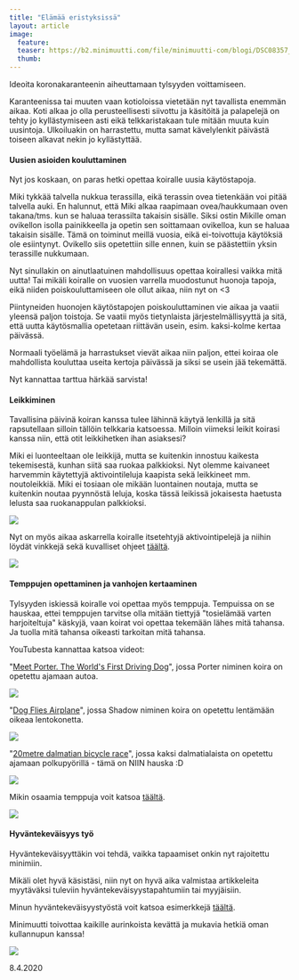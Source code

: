 ```yaml
---
title: "Elämää eristyksissä"
layout: article
image:
  feature:
  teaser: https://b2.minimuutti.com/file/minimuutti-com/blogi/DSC08357_1-245px.jpg
  thumb:
---
```


Ideoita koronakaranteenin aiheuttamaan tylsyyden voittamiseen.

Karanteenissa tai muuten vaan kotioloissa vietetään nyt tavallista enemmän aikaa. Koti alkaa jo olla perusteellisesti siivottu ja käsitöitä ja palapelejä on tehty jo kyllästymiseen asti eikä telkkaristakaan tule mitään muuta kuin uusintoja. Ulkoiluakin on harrastettu, mutta samat kävelylenkit päivästä toiseen alkavat nekin jo kyllästyttää.

#### Uusien asioiden kouluttaminen

Nyt jos koskaan, on paras hetki opettaa koiralle uusia käytöstapoja.

Miki tykkää talvella nukkua terassilla, eikä terassin ovea tietenkään voi pitää talvella auki. En halunnut, että Miki alkaa raapimaan ovea/haukkumaan oven takana/tms. kun se haluaa terassilta takaisin sisälle. Siksi ostin Mikille oman ovikellon isolla painikkeella ja opetin sen soittamaan ovikelloa, kun se haluaa takaisin sisälle. Tämä on toiminut meillä vuosia, eikä ei-toivottuja käytöksiä ole esiintynyt. Ovikello siis opetettiin sille ennen, kuin se päästettiin yksin terassille nukkumaan.

Nyt sinullakin on ainutlaatuinen mahdollisuus opettaa koirallesi vaikka mitä uutta! Tai mikäli koiralle on vuosien varrella muodostunut huonoja tapoja, eikä niiden poiskouluttamiseen ole ollut aikaa, niin nyt on <3

Piintyneiden huonojen käytöstapojen poiskouluttaminen vie aikaa ja vaatii yleensä paljon toistoja. Se vaatii myös tietynlaista järjestelmällisyyttä ja sitä, että uutta käytösmallia opetetaan riittävän usein, esim. kaksi-kolme kertaa päivässä.

Normaali työelämä ja harrastukset vievät aikaa niin paljon, ettei koiraa ole mahdollista kouluttaa useita kertoja päivässä ja siksi se usein jää tekemättä. 

Nyt kannattaa tarttua härkää sarvista!

#### Leikkiminen

Tavallisina päivinä koiran kanssa tulee lähinnä käytyä lenkillä ja sitä rapsutellaan silloin tällöin telkkaria katsoessa. Milloin viimeksi leikit koirasi kanssa niin, että otit leikkihetken ihan asiaksesi?

Miki ei luonteeltaan ole leikkijä, mutta se kuitenkin innostuu kaikesta tekemisestä, kunhan siitä saa ruokaa palkkioksi. Nyt olemme kaivaneet harvemmin käytettyjä aktivointileluja kaapista sekä leikkineet mm. noutoleikkiä. Miki ei tosiaan ole mikään luontainen noutaja, mutta se kuitenkin noutaa pyynnöstä leluja, koska tässä leikissä jokaisesta haetusta lelusta saa ruokanappulan palkkioksi.

![](https://b2.minimuutti.com/file/minimuutti-com/blogi/DSC59046-800px.jpg)

Nyt on myös aikaa askarrella koiralle itsetehtyjä aktivointipelejä ja niihin löydät vinkkejä sekä kuvalliset ohjeet [täältä](https://minimuutti.com/aktivointi/).

![](https://b2.minimuutti.com/file/minimuutti-com/blogi/DSC51366-800px.jpg)

#### Temppujen opettaminen ja vanhojen kertaaminen

Tylsyyden iskiessä koiralle voi opettaa myös temppuja. Tempuissa on se hauskaa, ettei temppujen tarvitse olla mitään tiettyjä "tosielämää varten harjoiteltuja" käskyjä, vaan koirat voi opettaa tekemään lähes mitä tahansa. Ja tuolla mitä tahansa oikeasti tarkoitan mitä tahansa.

YouTubesta kannattaa katsoa videot:

"[Meet Porter. The World's First Driving Dog](https://www.youtube.com/watch?v=BWAK0J8Uhzk)", jossa Porter niminen koira on opetettu ajamaan autoa.

[![](https://b2.minimuutti.com/file/minimuutti-com/blogi/Porter.jpg)](https://www.youtube.com/watch?v=BWAK0J8Uhzk)

"[Dog Flies Airplane](https://www.youtube.com/watch?v=82DoCawpJCE)", jossa Shadow niminen koira on opetettu lentämään oikeaa lentokonetta.

[![](https://b2.minimuutti.com/file/minimuutti-com/blogi/Shadow.jpg)](https://www.youtube.com/watch?v=82DoCawpJCE)

"[20metre dalmatian bicycle race](https://www.youtube.com/watch?v=u4pmdMQ9nNA)", jossa kaksi dalmatialaista on opetettu ajamaan polkupyörillä - tämä on NIIN hauska :D

[![](https://b2.minimuutti.com/file/minimuutti-com/blogi/Dalmatian-race.jpg)](https://www.youtube.com/watch?v=u4pmdMQ9nNA)

Mikin osaamia temppuja voit katsoa [täältä](https://minimuutti.com/temput/mikin-osaamat-temput/).

![](https://b2.minimuutti.com/file/minimuutti-com/blogi/High5-800px.jpg)

#### Hyväntekeväisyys työ

Hyväntekeväisyyttäkin voi tehdä, vaikka tapaamiset onkin nyt rajoitettu minimiin.

Mikäli olet hyvä käsistäsi, niin nyt on hyvä aika valmistaa artikkeleita myytäväksi tuleviin hyväntekeväisyystapahtumiin tai myyjäisiin.

Minun hyväntekeväisyystyöstä voit katsoa esimerkkejä [täältä](https://minimuutti.com/blogi/joulutervehdys/).

Minimuutti toivottaa kaikille aurinkoista kevättä ja mukavia hetkiä oman kullannupun kanssa!

![](https://b2.minimuutti.com/file/minimuutti-com/blogi/DSC23474-800px.jpg)


8.4.2020